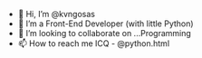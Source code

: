 - 👋 Hi, I’m @kvngosas
- 👀 I’m a Front-End Developer (with little Python)
- 💞️ I’m looking to collaborate on ...Programming
- 📫 How to reach me ICQ - @python.html

<!---
kvngosas/kvngosas is a ✨ special ✨ repository because its `README.md` (this file) appears on your GitHub profile.
You can click the Preview link to take a look at your changes.
--->
